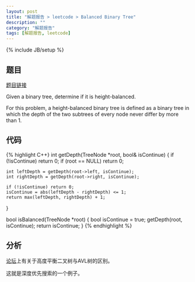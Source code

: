 ```yaml
---
layout: post
title: "解题报告 > leetcode > Balanced Binary Tree"
description: ""
category: "解题报告"
tags: [解题报告, leetcode]
---
```

{% include JB/setup %}

## 题目

[题目链接](https://oj.leetcode.com/problems/balanced-binary-tree/)

Given a binary tree, determine if it is height-balanced.

For this problem, a height-balanced binary tree is defined as a binary tree in which the depth of the two subtrees of every node never differ by more than 1.

<!--more-->

## 代码

{% highlight C++}
int getDepth(TreeNode *root, bool& isContinue)
{
	if (!isContinue) return 0;
	if (root == NULL) return 0;

	int leftDepth = getDepth(root->left, isContinue);
	int rightDepth = getDepth(root->right, isContinue);

	if (!isContinue) return 0;
	isContinue = abs(leftDepth - rightDepth) <= 1;
	return max(leftDepth, rightDepth) + 1;
}

bool isBalanced(TreeNode *root)
{
	bool isContinue = true;
	getDepth(root, isContinue);
	return isContinue;
}
{% endhighlight %}

## 分析

[论坛](https://oj.leetcode.com/discuss/59/different-definitions-balanced-result-different-judgments)上有关于高度平衡二叉树与AVL树的区别。

这就是深度优先搜索的一个例子。

